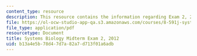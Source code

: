 ```yaml
---
content_type: resource
description: This resource contains the information regarding Exam 2, 2012.
file: https://ol-ocw-studio-app-qa.s3.amazonaws.com/courses/8-591j-systems-biology-fall-2014/b13a4e5b78d47d7a82a7d713f01a6adb_MIT8_591JF14_Exam2_2012.pdf
file_type: application/pdf
resourcetype: Document
title: Systems Biology Midterm Exam 2, 2012
uid: b13a4e5b-78d4-7d7a-82a7-d713f01a6adb
---
```


